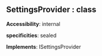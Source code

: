 ## **SettingsProvider** : class
**Accessibility**: internal

**specificities**: sealed

**Implements**: ISettingsProvider

